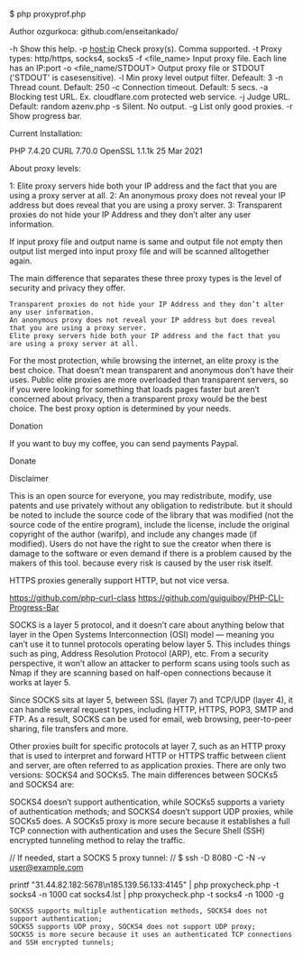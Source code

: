 $ php proxyprof.php

 Author ozgurkoca: github.com/enseitankado/

 -h                     Show this help.
 -p <host:ip>           Check proxy(s). Comma supported.
 -t <type>              Proxy types: http/https, socks4, socks5
 -f <file_name>         Input proxy file. Each line has an IP:port
 -o <file_name/STDOUT>  Output proxy file or STDOUT ('STDOUT' is casesensitive).
 -l <level>             Min proxy level output filter. Defeault: 3
 -n <num>               Thread count. Default: 250
 -c <secs>              Connection timeout. Default: 5 secs.
 -a <URL>               Blocking test URL. Ex. cloudflare.com protected web service.
 -j <URL>               Judge URL. Default: random azenv.php
 -s                     Silent. No output.
 -g                     List only good proxies.
 -r                     Show progress bar.

 Current Installation:

   PHP 7.4.20
   CURL 7.70.0
   OpenSSL 1.1.1k  25 Mar 2021

 About proxy levels:

   1: Elite proxy servers hide both your IP address and the fact that you are using a proxy server at all.
   2: An anonymous proxy does not reveal your IP address but does reveal that you are using a proxy server.
   3: Transparent proxies do not hide your IP Address and they don’t alter any user information.





If input proxy file and output name is same and output file not empty then output list merged into input proxy file and will be scanned alltogether again.


The main difference that separates these three proxy types is the level of security and privacy they offer.

    Transparent proxies do not hide your IP Address and they don’t alter any user information.
    An anonymous proxy does not reveal your IP address but does reveal that you are using a proxy server.
    Elite proxy servers hide both your IP address and the fact that you are using a proxy server at all.

For the most protection, while browsing the internet, an elite proxy is the best choice. That doesn’t mean transparent and anonymous don’t have their uses. Public elite proxies are more overloaded than transparent servers, so if you were looking for something that loads pages faster but aren’t concerned about privacy, then a transparent proxy would be the best choice. The best proxy option is determined by your needs.


Donation

If you want to buy my coffee, you can send payments Paypal.

Donate

Disclaimer

This is an open source for everyone, you may redistribute, modify, use patents and use privately without any obligation to redistribute. but it should be noted to include the source code of the library that was modified (not the source code of the entire program), include the license, include the original copyright of the author (warifp), and include any changes made (if modified). Users do not have the right to sue the creator when there is damage to the software or even demand if there is a problem caused by the makers of this tool. because every risk is caused by the user risk itself.


HTTPS proxies generally support HTTP, but not vice versa.

https://github.com/php-curl-class
https://github.com/guiguiboy/PHP-CLI-Progress-Bar


SOCKS is a layer 5 protocol, and it doesn’t care about anything below that layer in the Open Systems Interconnection (OSI) model — meaning you can’t use it to tunnel protocols operating below layer 5. This includes things such as ping, Address Resolution Protocol (ARP), etc. From a security perspective, it won’t allow an attacker to perform scans using tools such as Nmap if they are scanning based on half-open connections because it works at layer 5.

Since SOCKS sits at layer 5, between SSL (layer 7) and TCP/UDP (layer 4), it can handle several request types, including HTTP, HTTPS, POP3, SMTP and FTP. As a result, SOCKS can be used for email, web browsing, peer-to-peer sharing, file transfers and more.

Other proxies built for specific protocols at layer 7, such as an HTTP proxy that is used to interpret and forward HTTP or HTTPS traffic between client and server, are often referred to as application proxies.
There are only two versions: SOCKS4 and SOCKs5. The main differences between SOCKs5 and SOCKS4 are:

SOCKS4 doesn’t support authentication, while SOCKs5 supports a variety of authentication methods; and
SOCKS4 doesn’t support UDP proxies, while SOCKs5 does.
A SOCKs5 proxy is more secure because it establishes a full TCP connection with authentication and uses the Secure Shell (SSH) encrypted tunneling method to relay the traffic.



// If needed, start a SOCKS 5 proxy tunnel:
//   $ ssh -D 8080 -C -N -v user@example.com



printf "31.44.82.182:5678\n185.139.56.133:4145" | php proxycheck.php -t socks4 -n 1000
cat socks4.lst | php proxycheck.php -t socks4 -n 1000 -g



    SOCKS5 supports multiple authentication methods, SOCKS4 does not support authentication;
    SOCKS5 supports UDP proxy, SOCKS4 does not support UDP proxy;
    SOCKS5 is more secure because it uses an authenticated TCP connections and SSH encrypted tunnels;